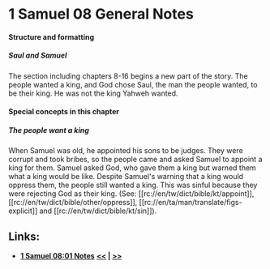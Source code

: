 # 1 Samuel 08 General Notes #

#### Structure and formatting ####
##### Saul and Samuel #####

The section including chapters 8-16 begins a new part of the story. The people wanted a king, and God chose Saul, the man the people wanted, to be their king. He was not the king Yahweh wanted. 

#### Special concepts in this chapter ####

##### The people want a king #####

When Samuel was old, he appointed his sons to be judges. They were corrupt and took bribes, so the people came and asked Samuel to appoint a king for them. Samuel asked God, who gave them a king but warned them what a king would be like. Despite Samuel's warning that a king would oppress them, the people still wanted a king. This was sinful because they were rejecting God as their king. (See: [[rc://en/tw/dict/bible/kt/appoint]], [[rc://en/tw/dict/bible/other/oppress]], [[rc://en/ta/man/translate/figs-explicit]] and [[rc://en/tw/dict/bible/kt/sin]]). 

## Links: ##

* __[1 Samuel 08:01 Notes](./01.md)__
__[<<](../07/intro.md) | [>>](../09/intro.md)__